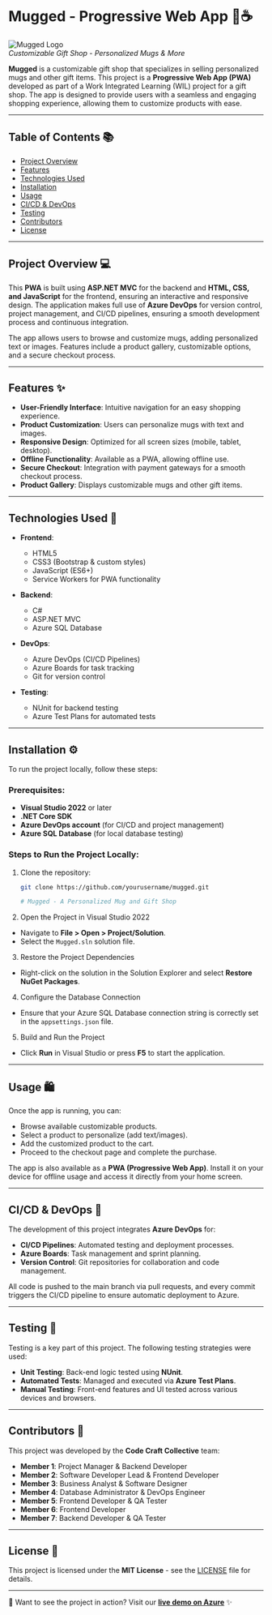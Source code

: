 # Mugged - Progressive Web App 🎁☕️

![Mugged Logo](./assets/logo.png)  
*Customizable Gift Shop - Personalized Mugs & More*

**Mugged** is a customizable gift shop that specializes in selling personalized mugs and other gift items. This project is a **Progressive Web App (PWA)** developed as part of a Work Integrated Learning (WIL) project for a gift shop. The app is designed to provide users with a seamless and engaging shopping experience, allowing them to customize products with ease.

---

## Table of Contents 📚

- [Project Overview](#project-overview)
- [Features](#features)
- [Technologies Used](#technologies-used)
- [Installation](#installation)
- [Usage](#usage)
- [CI/CD & DevOps](#cicd-devops)
- [Testing](#testing)
- [Contributors](#contributors)
- [License](#license)

---

## Project Overview 💻

This **PWA** is built using **ASP.NET MVC** for the backend and **HTML, CSS, and JavaScript** for the frontend, ensuring an interactive and responsive design. The application makes full use of **Azure DevOps** for version control, project management, and CI/CD pipelines, ensuring a smooth development process and continuous integration.  

The app allows users to browse and customize mugs, adding personalized text or images. Features include a product gallery, customizable options, and a secure checkout process.

---

## Features ✨

- **User-Friendly Interface**: Intuitive navigation for an easy shopping experience.
- **Product Customization**: Users can personalize mugs with text and images.
- **Responsive Design**: Optimized for all screen sizes (mobile, tablet, desktop).
- **Offline Functionality**: Available as a PWA, allowing offline use.
- **Secure Checkout**: Integration with payment gateways for a smooth checkout process.
- **Product Gallery**: Displays customizable mugs and other gift items.

---

## Technologies Used 🔧

- **Frontend**:
  - HTML5
  - CSS3 (Bootstrap & custom styles)
  - JavaScript (ES6+)
  - Service Workers for PWA functionality

- **Backend**:
  - C#
  - ASP.NET MVC
  - Azure SQL Database

- **DevOps**:
  - Azure DevOps (CI/CD Pipelines)
  - Azure Boards for task tracking
  - Git for version control

- **Testing**:
  - NUnit for backend testing
  - Azure Test Plans for automated tests

---

## Installation ⚙️

To run the project locally, follow these steps:

### Prerequisites:

- **Visual Studio 2022** or later
- **.NET Core SDK**
- **Azure DevOps account** (for CI/CD and project management)
- **Azure SQL Database** (for local database testing)

### Steps to Run the Project Locally:

1. Clone the repository:
   ```bash
   git clone https://github.com/yourusername/mugged.git

   # Mugged - A Personalized Mug and Gift Shop

2. Open the Project in Visual Studio 2022
- Navigate to **File > Open > Project/Solution**.
- Select the `Mugged.sln` solution file.

3. Restore the Project Dependencies
- Right-click on the solution in the Solution Explorer and select **Restore NuGet Packages**.

4. Configure the Database Connection
- Ensure that your Azure SQL Database connection string is correctly set in the `appsettings.json` file.

5. Build and Run the Project
- Click **Run** in Visual Studio or press **F5** to start the application.

---

## Usage 🛍️

Once the app is running, you can:

- Browse available customizable products.
- Select a product to personalize (add text/images).
- Add the customized product to the cart.
- Proceed to the checkout page and complete the purchase.

The app is also available as a **PWA (Progressive Web App)**. Install it on your device for offline usage and access it directly from your home screen.

---

## CI/CD & DevOps 🚀

The development of this project integrates **Azure DevOps** for:

- **CI/CD Pipelines**: Automated testing and deployment processes.
- **Azure Boards**: Task management and sprint planning.
- **Version Control**: Git repositories for collaboration and code management.

All code is pushed to the main branch via pull requests, and every commit triggers the CI/CD pipeline to ensure automatic deployment to Azure.

---

## Testing 🧪

Testing is a key part of this project. The following testing strategies were used:

- **Unit Testing**: Back-end logic tested using **NUnit**.
- **Automated Tests**: Managed and executed via **Azure Test Plans**.
- **Manual Testing**: Front-end features and UI tested across various devices and browsers.

---

## Contributors 👥

This project was developed by the **Code Craft Collective** team:

- **Member 1**: Project Manager & Backend Developer
- **Member 2**: Software Developer Lead & Frontend Developer
- **Member 3**: Business Analyst & Software Designer
- **Member 4**: Database Administrator & DevOps Engineer
- **Member 5**: Frontend Developer & QA Tester
- **Member 6**: Frontend Developer
- **Member 7**: Backend Developer & QA Tester

---

## License 📜

This project is licensed under the **MIT License** - see the [LICENSE](LICENSE) file for details.

---

🔗 Want to see the project in action? Visit our **[live demo on Azure](#)** ✨


